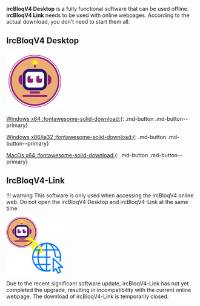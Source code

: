 **ircBloqV4 Desktop** is a fully functional software that can be used offline. **ircBloqV4 Link** needs to be used with online webpages. According to the actual download, you don’t need to start them all.

## IrcBloqV4 Desktop

![](assets/IrcBloq.png)

[Windows x64 :fontawesome-solid-download:](https://github.com/ircbloqcc/ircbloq-releases/releases/download/V4.1.1/ircBloqV4.4.1.1.Win-x64.zip){: .md-button  .md-button--primary}

[Windows x86/ia32 :fontawesome-solid-download:](https://github.com/ircbloqcc/ircbloq-releases/releases/download/V4.1.1/ircBloqV4.4.1.1.Win-x86-ia32.zip){: .md-button  .md-button--primary}

[MacOs x64 :fontawesome-solid-download:](https://github.com/ircbloqcc/ircbloq-releases/releases/download/V4.1.1/ircBloqV4.4.1.1.MacOs-x64.zip){: .md-button  .md-button--primary}

## IrcBloqV4-Link

!!! warning
    This software is only used when accessing the ircBloqV4 online web. Do not open the ircBloqV4 Desktop and ircBloqV4-Link at the same time.

![](assets/IrcBloq-Link.png) 

Due to the recent significant software update, ircBloqV4-Link has not yet completed the upgrade, resulting in incompatibility with the current online webpage. The download of ircBloqV4-Link is temporarily closed.